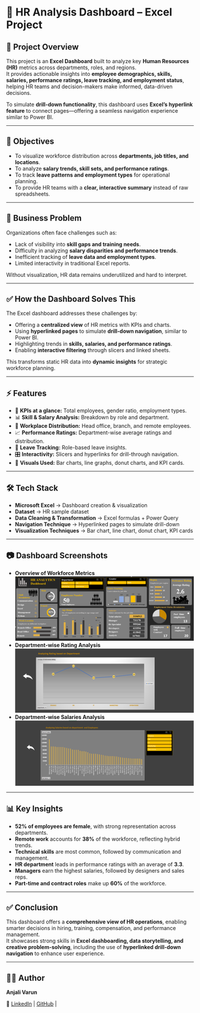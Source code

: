 # 👥 HR Analysis Dashboard – Excel Project  

## 📌 Project Overview  
This project is an **Excel Dashboard** built to analyze key **Human Resources (HR)** metrics across departments, roles, and regions.  
It provides actionable insights into **employee demographics, skills, salaries, performance ratings, leave tracking, and employment status**, helping HR teams and decision-makers make informed, data-driven decisions.  

To simulate **drill-down functionality**, this dashboard uses **Excel’s hyperlink feature** to connect pages—offering a seamless navigation experience similar to Power BI.

---

## 🎯 Objectives  
- To visualize workforce distribution across **departments, job titles, and locations**.  
- To analyze **salary trends, skill sets, and performance ratings**.  
- To track **leave patterns and employment types** for operational planning.  
- To provide HR teams with a **clear, interactive summary** instead of raw spreadsheets.  

---

## 🚩 Business Problem  
Organizations often face challenges such as:  
- Lack of visibility into **skill gaps and training needs**.  
- Difficulty in analyzing **salary disparities and performance trends**.  
- Inefficient tracking of **leave data and employment types**.  
- Limited interactivity in traditional Excel reports.  

Without visualization, HR data remains underutilized and hard to interpret.

---

## ✅ How the Dashboard Solves This  
The Excel dashboard addresses these challenges by:  
- Offering a **centralized view** of HR metrics with KPIs and charts.  
- Using **hyperlinked pages** to simulate **drill-down navigation**, similar to Power BI.  
- Highlighting trends in **skills, salaries, and performance ratings**.  
- Enabling **interactive filtering** through slicers and linked sheets.  

This transforms static HR data into **dynamic insights** for strategic workforce planning.

---

## ⚡ Features  
- 📌 **KPIs at a glance:** Total employees, gender ratio, employment types.  
- 📊 **Skill & Salary Analysis:** Breakdown by role and department.  
- 📍 **Workplace Distribution:** Head office, branch, and remote employees.  
- 📈 **Performance Ratings:** Department-wise average ratings and distribution.  
- 🧾 **Leave Tracking:** Role-based leave insights.  
- 🎛 **Interactivity:** Slicers and hyperlinks for drill-through navigation.  
- 🎨 **Visuals Used:** Bar charts, line graphs, donut charts, and KPI cards.  

---

## 🛠 Tech Stack  
- **Microsoft Excel** → Dashboard creation & visualization  
- **Dataset** → HR sample dataset  
- **Data Cleaning & Transformation** → Excel formulas + Power Query  
- **Navigation Technique** → Hyperlinked pages to simulate drill-down  
- **Visualization Techniques** → Bar chart, line chart, donut chart, KPI cards  

---

## 📷 Dashboard Screenshots  
- **Overview of Workforce Metrics**
![Overview of Workforce Metrics](https://github.com/anjalivarun13/HR-Analysis-Dashboard/blob/main/1.HR_analysis_dashboard.png)
- **Department-wise Rating Analysis**
![Department-wise Rating Analysis](https://github.com/anjalivarun13/HR-Analysis-Dashboard/blob/main/2.Rating_page.png)
- **Department-wise Salaries Analysis**
![Department-wise Salaries Analysis](https://github.com/anjalivarun13/HR-Analysis-Dashboard/blob/main/3.Salaries.png)

---

## 📊 Key Insights  
- **52% of employees are female**, with strong representation across departments.  
- **Remote work** accounts for **38%** of the workforce, reflecting hybrid trends.  
- **Technical skills** are most common, followed by communication and management.  
- **HR department** leads in performance ratings with an average of **3.3**.  
- **Managers** earn the highest salaries, followed by designers and sales reps.  
- **Part-time and contract roles** make up **60%** of the workforce.  

---

## ✅ Conclusion  
This dashboard offers a **comprehensive view of HR operations**, enabling smarter decisions in hiring, training, compensation, and performance management.  
It showcases strong skills in **Excel dashboarding, data storytelling, and creative problem-solving**, including the use of **hyperlinked drill-down navigation** to enhance user experience.

---

## 👩‍💻 Author  
**Anjali Varun**  

🔗 [LinkedIn](https://www.linkedin.com/in/anjali-varun/) | [GitHub](https://github.com/anjalivarun13) | 
